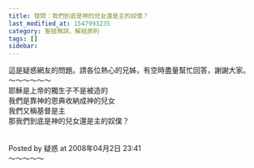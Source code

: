 ```yaml
---
title: 發問：我們到底是神的兒女還是主的奴僕？
last_modified_at: 1547993235
category: 聖經無誤、解經原則
tags: []
sidebar: 
---
```


<p>這是疑惑網友的問題。請各位熱心的兄姊，有空時盡量幫忙回答，謝謝大家。<br/><!--more-->～～～～～～<br/>耶穌是上帝的獨生子不是被造的 <br/>我們是靠神的恩典收納成神的兒女 <br/>我們又稱基督是主<br/>那我們到底是神的兒女還是主的奴僕？<br/><br/><br/>Posted by 疑惑 at 2008年04月2日 23:41 <br/>～～～～～<br/><br/><br/></p>